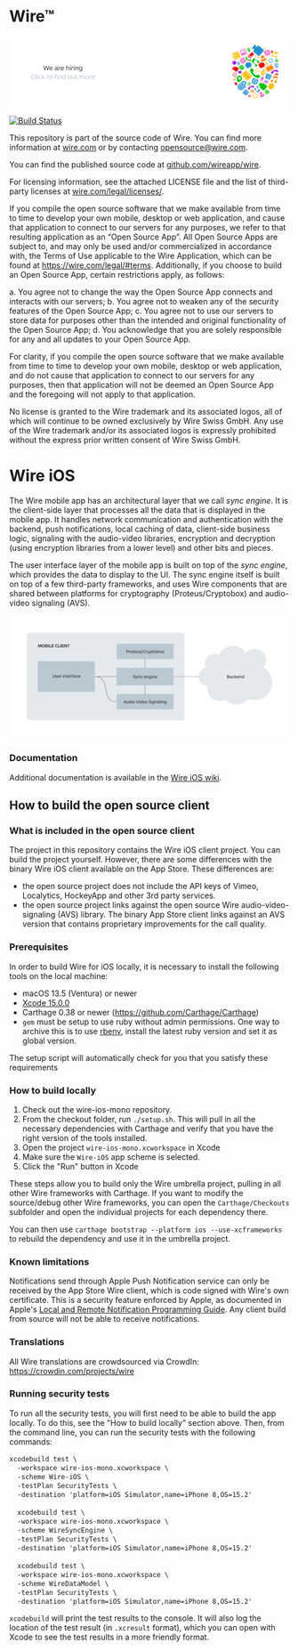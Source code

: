 # Wire™

[![Wire logo](https://github.com/wireapp/wire/blob/master/assets/header-small.png?raw=true)](https://wire.com/jobs/)

[![Build Status](https://dev.azure.com/wireswiss/Wire%20iOS/_apis/build/status/wire-ios)](https://dev.azure.com/wireswiss/Wire%20iOS/_build/latest?definitionId=32)

This repository is part of the source code of Wire. You can find more information at [wire.com](https://wire.com) or by contacting opensource@wire.com.

You can find the published source code at [github.com/wireapp/wire](https://github.com/wireapp/wire).

For licensing information, see the attached LICENSE file and the list of third-party licenses at [wire.com/legal/licenses/](https://wire.com/legal/licenses/).

If you compile the open source software that we make available from time to time to develop your own mobile, desktop or web application, and cause that application to connect to our servers for any purposes, we refer to that resulting application as an “Open Source App”.  All Open Source Apps are subject to, and may only be used and/or commercialized in accordance with, the Terms of Use applicable to the Wire Application, which can be found at https://wire.com/legal/#terms.  Additionally, if you choose to build an Open Source App, certain restrictions apply, as follows:

a. You agree not to change the way the Open Source App connects and interacts with our servers; b. You agree not to weaken any of the security features of the Open Source App; c. You agree not to use our servers to store data for purposes other than the intended and original functionality of the Open Source App; d. You acknowledge that you are solely responsible for any and all updates to your Open Source App.

For clarity, if you compile the open source software that we make available from time to time to develop your own mobile, desktop or web application, and do not cause that application to connect to our servers for any purposes, then that application will not be deemed an Open Source App and the foregoing will not apply to that application.

No license is granted to the Wire trademark and its associated logos, all of which will continue to be owned exclusively by Wire Swiss GmbH. Any use of the Wire trademark and/or its associated logos is expressly prohibited without the express prior written consent of Wire Swiss GmbH.


# Wire iOS

The Wire mobile app has an architectural layer that we call *sync engine*. It is the client-side layer that processes all the data that is displayed in the mobile app. It handles network communication and authentication with the backend, push notifications, local caching of data, client-side business logic, signaling with the audio-video libraries, encryption and decryption (using encryption libraries from a lower level) and other bits and pieces.

The user interface layer of the mobile app is built on top of the *sync engine*, which provides the data to display to the UI.
The sync engine itself is built on top of a few third-party frameworks, and uses Wire components that are shared between platforms for cryptography (Proteus/Cryptobox) and audio-video signaling (AVS).

![Mobile app architecture](https://github.com/wireapp/wire/blob/master/assets/mobile-architecture.png?raw=true)

### Documentation
Additional documentation is available in the [Wire iOS wiki](https://github.com/wireapp/wire-ios/wiki).

## How to build the open source client

### What is included in the open source client

The project in this repository contains the Wire iOS client project. You can build the project yourself. However, there are some differences with the binary Wire iOS client available on the App Store.
These differences are:
- the open source project does not include the API keys of Vimeo, Localytics, HockeyApp and other 3rd party services.
- the open source project links against the open source Wire audio-video-signaling (AVS) library. The binary App Store client links against an AVS version that contains proprietary improvements for the call quality.

### Prerequisites
In order to build Wire for iOS locally, it is necessary to install the following tools on the local machine:

- macOS 13.5 (Ventura) or newer
- [Xcode 15.0.0](https://xcodereleases.com)
- Carthage 0.38 or newer (https://github.com/Carthage/Carthage)
- `gem` must be setup to use ruby without admin permissions. One way to archive this is to use [rbenv](https://github.com/rbenv/rbenv), install the latest ruby version and set it as global version.

The setup script will automatically check for you that you satisfy these requirements

### How to build locally
1. Check out the wire-ios-mono repository.
2. From the checkout folder, run `./setup.sh`. This will pull in all the necessary dependencies with Carthage and verify that you have the right version of the tools installed.
3. Open the project `wire-ios-mono.xcworkspace` in Xcode
4. Make sure the `Wire-iOS` app scheme is selected.
4. Click the "Run" button in Xcode

These steps allow you to build only the Wire umbrella project, pulling in all other Wire frameworks with Carthage. If you want to modify the source/debug other Wire frameworks, you can open the `Carthage/Checkouts` subfolder and open the individual projects for each dependency there.

You can then use `carthage bootstrap --platform ios --use-xcframeworks` to rebuild the dependency and use it in the umbrella project.

### Known limitations

Notifications send through Apple Push Notification service can only be received by the App Store Wire client, which is code signed with Wire's own certificate. This is a security feature enforced by Apple, as documented in Apple's [Local and Remote Notification Programming Guide](https://developer.apple.com/library/content/documentation/NetworkingInternet/Conceptual/RemoteNotificationsPG/). Any client build from source will not be able to receive notifications.

### Translations

All Wire translations are crowdsourced via CrowdIn: https://crowdin.com/projects/wire

### Running security tests

To run all the security tests, you will first need to be able to build the app locally. To do this, see the "How to build locally" section above. 
Then, from the command line, you can run the security tests with the following commands:

```
xcodebuild test \
  -workspace wire-ios-mono.xcworkspace \
  -scheme Wire-iOS \
  -testPlan SecurityTests \
  -destination 'platform=iOS Simulator,name=iPhone 8,OS=15.2'

  xcodebuild test \
  -workspace wire-ios-mono.xcworkspace \
  -scheme WireSyncEngine \
  -testPlan SecurityTests \
  -destination 'platform=iOS Simulator,name=iPhone 8,OS=15.2'

  xcodebuild test \
  -workspace wire-ios-mono.xcworkspace \
  -scheme WireDataModel \
  -testPlan SecurityTests \
  -destination 'platform=iOS Simulator,name=iPhone 8,OS=15.2'
```

`xcodebuild` will print the test results to the console. It will also log the location of the test result (in `.xcresult` format), which you can open
with Xcode to see the test results in a more friendly format.

